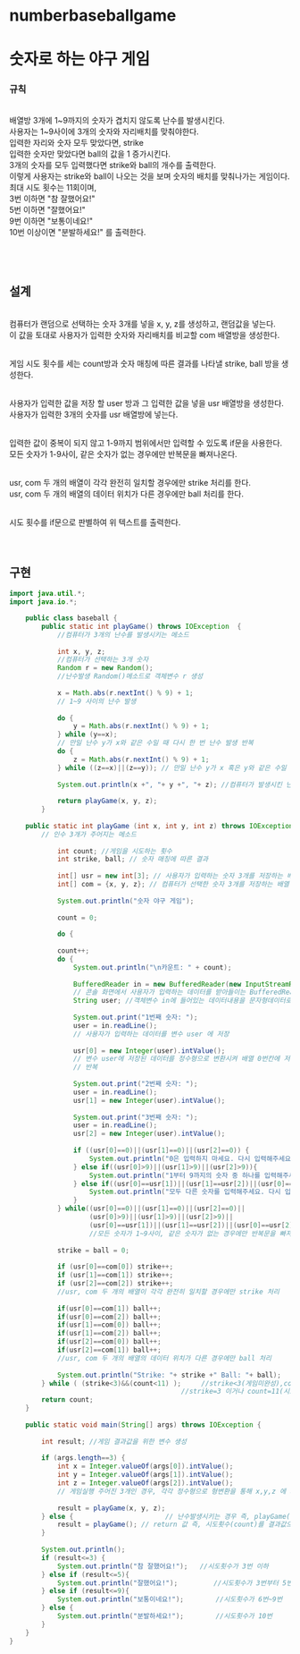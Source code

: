 # numberbaseballgame
# 숫자로 하는 야구 게임
### 규칙
<br>
배열방 3개에 1~9까지의 숫자가 겹치지 않도록 난수를 발생시킨다. <br>
사용자는 1~9사이에 3개의 숫자와 자리배치를 맞춰야한다. <br>
입력한 자리와 숫자 모두 맞았다면, strike <br>
입력한 숫자만 맞았다면 ball의 값을 1 증가시킨다. <br>
3개의 숫자를 모두 입력했다면 strike와 ball의 개수를 출력한다. <br>
이렇게 사용자는 strike와 ball이 나오는 것을 보며 숫자의 배치를 맞춰나가는 게임이다. <br>
최대 시도 횟수는 11회이며, <br>
3번 이하면 "참 잘했어요!" <br>
5번 이하면 "잘했어요!" <br>
9번 이하면 "보통이네요!" <br>
10번 이상이면 "분발하세요!" 를 출력한다. <br>
<br><br><br>

## 설계
<br>
컴퓨터가 랜덤으로 선택하는 숫자 3개를 넣을 x, y, z를 생성하고, 랜덤값을 넣는다. <br>
이 값을 토대로 사용자가 입력한 숫자와 자리배치를 비교할 com 배열방을 생성한다. <br><br>

게임 시도 횟수를 세는 count방과 숫자 매칭에 따른 결과를 나타낼 strike, ball 방을 생성한다. <br><br>

사용자가 입력한 값을 저장 할 user 방과 그 입력한 값을 넣을 usr 배열방을 생성한다. <br>
사용자가 입력한 3개의 숫자를 usr 배열방에 넣는다. <br><br>

입력한 값이 중복이 되지 않고 1-9까지 범위에서만 입력할 수 있도록 if문을 사용한다. <br>
모든 숫자가 1-9사이, 같은 숫자가 없는 경우에만 반복문을 빠져나온다. <br><br>

usr, com 두 개의 배열이 각각 완전히 일치할 경우에만 strike 처리를 한다. <br>
usr, com 두 개의 배열의 데이터 위치가 다른 경우에만 ball 처리를 한다. <br><br>

시도 횟수를 if문으로 판별하여 위 텍스트를 출력한다.<br><br><br>

## 구현
``` java
import java.util.*;
import java.io.*;

	public class baseball {
		public static int playGame() throws IOException  {
			//컴퓨터가 3개의 난수를 발생시키는 메소드
			
			int x, y, z; 
			//컴퓨터가 선택하는 3개 숫자
			Random r = new Random(); 
			//난수발생 Random()메소드로 객체변수 r 생성
			
			x = Math.abs(r.nextInt() % 9) + 1; 
			// 1~9 사이의 난수 발생
			
			do {
				y = Math.abs(r.nextInt() % 9) + 1;
			} while (y==x); 
			// 만일 난수 y가 x와 같은 수일 때 다시 한 번 난수 발생 반복
			do {
				z = Math.abs(r.nextInt() % 9) + 1;
			} while ((z==x)||(z==y)); // 만일 난수 y가 x 혹은 y와 같은 수일 때 다시 한 번 난수 발생 반복
			
			System.out.println(x +", "+ y +", "+ z); //컴퓨터가 발생시킨 난수 확인(게임 시 비공개)
		
			return playGame(x, y, z);
		}
			
	public static int playGame (int x, int y, int z) throws IOException {
		// 인수 3개가 주어지는 메소드
			
			int count; //게임을 시도하는 횟수
			int strike, ball; // 숫자 매칭에 따른 결과
				
			int[] usr = new int[3]; // 사용자가 입력하는 숫자 3개를 저장하는 배열
			int[] com = {x, y, z}; // 컴퓨터가 선택한 숫자 3개를 저장하는 배열
				
			System.out.println("숫자 야구 게임");
				
			count = 0;
			
			do {
			
			count++;
			do {
				System.out.println("\n카운트: " + count);
					
				BufferedReader in = new BufferedReader(new InputStreamReader(System.in));
				// 콘솔 화면에서 사용자가 입력하는 데이터를 받아들이는 BufferedReader() 메소드의 객체변수 in 생성
				String user; //객체변수 in에 들어있는 데이터내용을 문자형데이터로 저장할 변수생성
					
				System.out.print("1번째 숫자: ");
				user = in.readLine(); 
				// 사용자가 입력하는 데이터를 변수 user 에 저장
        
				usr[0] = new Integer(user).intValue(); 
				// 변수 user에 저장된 데이터를 정수형으로 변환시켜 배열 0번칸에 저장
				// 반복
        
				System.out.print("2번째 숫자: ");
				user = in.readLine(); 
				usr[1] = new Integer(user).intValue(); 
					
				System.out.print("3번째 숫자: ");
				user = in.readLine();  
				usr[2] = new Integer(user).intValue(); 
			
				if ((usr[0]==0)||(usr[1]==0)||(usr[2]==0)) {
					System.out.println("0은 입력하지 마세요. 다시 입력해주세요.");
				} else if((usr[0]>9)||(usr[1]>9)||(usr[2]>9)){
					System.out.println("1부터 9까지의 숫자 중 하나를 입력해주세요. 다시 입력해주세요.");
				} else if((usr[0]==usr[1])||(usr[1]==usr[2])||(usr[0]==usr[2])){
					System.out.println("모두 다른 숫자를 입력해주세요. 다시 입력해주세요.");
				}
			} while((usr[0]==0)||(usr[1]==0)||(usr[2]==0)||
					(usr[0]>9)||(usr[1]>9)||(usr[2]>9)||
					(usr[0]==usr[1])||(usr[1]==usr[2])||(usr[0]==usr[2]));
					//모든 숫자가 1~9사이, 같은 숫자가 없는 경우에만 반복문을 빠져나옴
				
			strike = ball = 0;
						
			if (usr[0]==com[0]) strike++;
			if (usr[1]==com[1]) strike++;
			if (usr[2]==com[2]) strike++; 
			//usr, com 두 개의 배열이 각각 완전히 일치할 경우에만 strike 처리
						
			if(usr[0]==com[1]) ball++;
			if(usr[0]==com[2]) ball++;
			if(usr[1]==com[0]) ball++;
			if(usr[1]==com[2]) ball++;
			if(usr[2]==com[0]) ball++;
			if(usr[2]==com[1]) ball++; 
			//usr, com 두 개의 배열의 데이터 위치가 다른 경우에만 ball 처리
					
			System.out.println("Strike: "+ strike +" Ball: "+ ball);
		} while ( (strike<3)&&(count<11) ); 	//strike<3(게임미완성),count<11(시도횟수 10번까지)일 때 반복
                                           //strike=3 이거나 count=11(시도횟수 11번째)가 되면 종료
		return count;
	}
			
	public static void main(String[] args) throws IOException {
			
		int result; //게임 결과값을 위한 변수 생성
			
		if (args.length==3) { 
			int x = Integer.valueOf(args[0]).intValue();
			int y = Integer.valueOf(args[1]).intValue();
			int z = Integer.valueOf(args[2]).intValue();
			// 게임실행 주어진 3개인 경우, 각각 정수형으로 형변환을 통해 x,y,z 에 저장
      
			result = playGame(x, y, z);
		} else { 				       // 난수발생시키는 경우 즉, playGame()에 해당
			result = playGame(); // return 값 즉, 시도횟수(count)를 결과값으로 반환하여 result에 저장
		}
			
		System.out.println();
		if (result<=3) {
			System.out.println("참 잘했어요!");   //시도횟수가 3번 이하
		} else if (result<=5){
			System.out.println("잘했어요!"); 		 //시도횟수가 3번부터 5번 이하
		} else if (result<=9){
			System.out.println("보통이네요!"); 		 //시도횟수가 6번~9번
		} else {
			System.out.println("분발하세요!");		 //시도횟수가 10번
		}
	}
}
```

